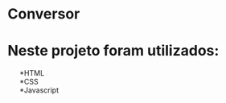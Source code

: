 # Conversor

<h1> Neste projeto foram utilizados: </h1>

<ol>
*HTML <br>
*CSS <br>
*Javascript<br>
</ol>

